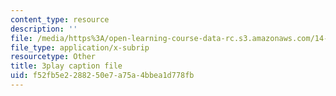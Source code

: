 ```yaml
---
content_type: resource
description: ''
file: /media/https%3A/open-learning-course-data-rc.s3.amazonaws.com/14-772-development-economics-macroeconomics-spring-2013/f52fb5e2288250e7a75a4bbea1d778fb_-CASb3VeZRg.vtt
file_type: application/x-subrip
resourcetype: Other
title: 3play caption file
uid: f52fb5e2-2882-50e7-a75a-4bbea1d778fb
---
```

